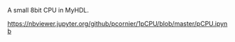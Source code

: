 
A small 8bit CPU in MyHDL.

https://nbviewer.jupyter.org/github/pcornier/1pCPU/blob/master/pCPU.ipynb


